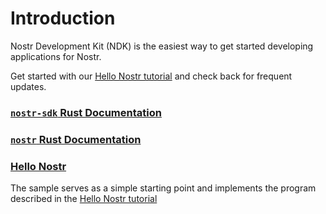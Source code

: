 # Introduction

Nostr Development Kit (NDK) is the easiest way to get started developing applications for Nostr. 

Get started with our [Hello Nostr tutorial](/hello-nostr) and check back for frequent updates.

### [`nostr-sdk` Rust Documentation](https://docs.rs/nostr-sdk/latest/nostr_sdk/)

### [`nostr` Rust Documentation](https://docs.rs/nostr-sdk/latest/nostr/)

### [Hello Nostr](https://github.com/NostrDevKit/hello-nostr)

The sample serves as a simple starting point and implements the program described in the [Hello Nostr tutorial](/hello-nostr)

